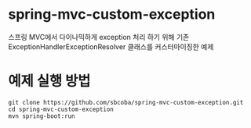spring-mvc-custom-exception
===========================

스프링 MVC에서 다이나믹하게 exception 처리 하기 위해 기존 ExceptionHandlerExceptionResolver 클래스를 커스터마이징한 예제 

예제 실행 방법
===========================
~~~
git clone https://github.com/sbcoba/spring-mvc-custom-exception.git
cd spring-mvc-custom-exception
mvn spring-boot:run 
~~~

